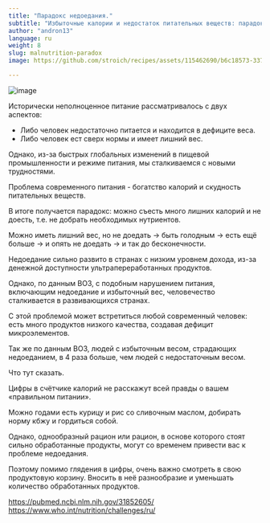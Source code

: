 ```yaml
---
title: "Парадокс недоедания."
subtitle: "Избыточные калории и недостаток питательных веществ: парадокс недоедания в современном мире."
author: "andron13"
language: ru
weight: 8
slug: malnutrition-paradox
image: https://github.com/stroich/recipes/assets/115462690/b6c18573-3375-4506-85f7-743e2ab0c405

---
```


![image](https://github.com/stroich/recipes/assets/115462690/b6c18573-3375-4506-85f7-743e2ab0c405)


Исторически неполноценное питание рассматривалось с двух аспектов:
- Либо человек недостаточно питается и находится в дефиците веса.
- Либо человек ест сверх нормы и имеет лишний вес.

Однако, из-за быстрых глобальных изменений в пищевой промышленности и режиме питания, мы сталкиваемся с новыми трудностями.

Проблема современного питания - богатство калорий и скудность питательных веществ.

В итоге получается парадокс: можно съесть много лишних калорий и не доесть, т.е. не добрать необходимых нутриентов.

Можно иметь лишний вес, но не доедать → быть голодным → есть ещё больше → и опять не доедать → и так до бесконечности.

Недоедание сильно развито в странах с низким уровнем дохода, из-за денежной доступности ультрапереработанных продуктов.

Однако, по данным ВОЗ, с подобным нарушением питания, включающим недоедание и избыточный вес, человечество сталкивается в развивающихся странах.

С этой проблемой может встретиться любой современный человек: есть много продуктов низкого качества, создавая дефицит микроэлементов.

Так же по данным ВОЗ, людей с избыточным весом, страдающих недоеданием, в 4 раза больше, чем людей с недостаточным весом.

Что тут сказать.

Цифры в счётчике калорий не расскажут всей правды о вашем «правильном питании».

Можно годами есть курицу и рис со сливочным маслом, добирать норму кбжу и гордиться собой.

Однако, однообразный рацион или рацион, в основе которого стоят сильно обработанные продукты, могут со временем привести вас к проблеме недоедания.

Поэтому помимо глядения в цифры, очень важно смотреть в свою продуктовую корзину. Вносить в неё разнообразие и уменьшать количество обработанных продуктов.

https://pubmed.ncbi.nlm.nih.gov/31852605/
https://www.who.int/nutrition/challenges/ru/
